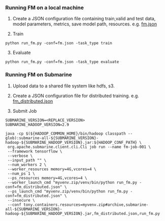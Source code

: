 <!---
  Licensed under the Apache License, Version 2.0 (the "License");
  you may not use this file except in compliance with the License.
  You may obtain a copy of the License at

   http://www.apache.org/licenses/LICENSE-2.0

  Unless required by applicable law or agreed to in writing, software
  distributed under the License is distributed on an "AS IS" BASIS,
  WITHOUT WARRANTIES OR CONDITIONS OF ANY KIND, either express or implied.
  See the License for the specific language governing permissions and
  limitations under the License. See accompanying LICENSE file.
-->
### Running FM on a local machine
1. Create a JSON configuration file containing train,valid and test data, model parameters, 
metrics, save model path, resources. e.g. [fm.json](./fm.json)

2. Train
```
python run_fm.py -conf=fm.json -task_type train
```
3. Evaluate
```
python run_fm.py -conf=fm.json -task_type evaluate
```
### Running FM on Submarine
1. Upload data to a shared file system like hdfs, s3.

2. Create a JSON configuration file for distributed training. e.g. [fm_distributed.json](./fm_distributed.json)

3. Submit Job
```
SUBMARINE_VERSION=<REPLACE_VERSION>
SUBMARINE_HADOOP_VERSION=2.9

java -cp $(${HADOOP_COMMON_HOME}/bin/hadoop classpath --glob):submarine-all-${SUBMARINE_VERSION}-hadoop-${SUBMARINE_HADOOP_VERSION}.jar:${HADOOP_CONF_PATH} \
 org.apache.submarine.client.cli.Cli job run --name fm-job-001 \
 --framework tensorflow \
 --verbose \
 --input_path "" \
 --num_workers 2 \
 --worker_resources memory=4G,vcores=4 \
 --num_ps 1 \
 --ps_resources memory=4G,vcores=4 \
 --worker_launch_cmd "myvenv.zip/venv/bin/python run_fm.py -conf=fm_distributed.json" \
 --ps_launch_cmd "myvenv.zip/venv/bin/python run_fm.py -conf=fm_distributed.json" \
 --insecure \
 --conf tony.containers.resources=myvenv.zip#archive,submarine-all-${SUBMARINE_VERSION}-hadoop-${SUBMARINE_HADOOP_VERSION}.jar,fm_distributed.json,run_fm.py
```
